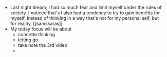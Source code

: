 - Last night dream, I had so much fear and limit myself under the rules of society. I noticed that's I also had a tendency to try to gain benefits for myself, instead of thinking in a way that's not for my personal self, but for reality. [[samskaras]]
- My today focus will be about 
    - concrete thinking
    - letting go
    - take note the 3rd video
    - 
